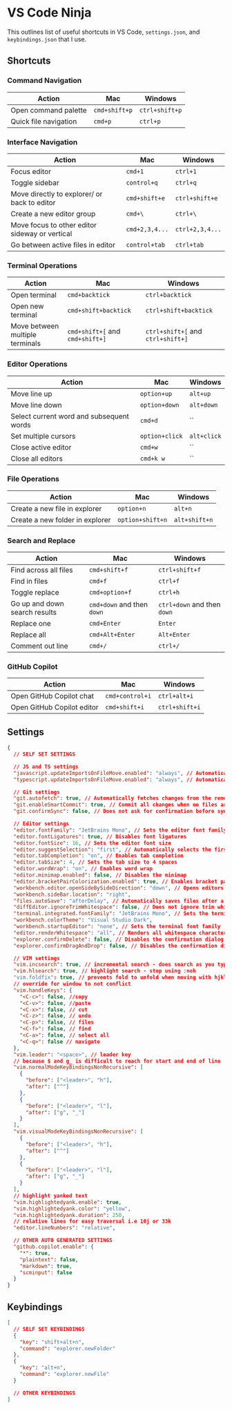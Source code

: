 # VS Code Ninja

This outlines list of useful shortcuts in VS Code, `settings.json`, and `keybindings.json` that I use.

## Shortcuts

### Command Navigation

| Action                | Mac           | Windows        |
| --------------------- | ------------- | -------------- |
| Open command palette  | `cmd+shift+p` | `ctrl+shift+p` |
| Quick file navigation | `cmd+p`       | `ctrl+p`       |

### Interface Navigation

| Action                                         | Mac            | Windows         |
| ---------------------------------------------- | -------------- | --------------- |
| Focus editor                                   | `cmd+1`        | `ctrl+1`        |
| Toggle sidebar                                 | `control+q`    | `ctrl+q`        |
| Move directly to explorer/ or back to editor   | `cmd+shift+e`  | `ctrl+shift+e`  |
| Create a new editor group                      | `cmd+\`        | `ctrl+\`        |
| Move focus to other editor sideway or vertical | `cmd+2,3,4...` | `ctrl+2,3,4...` |
| Go between active files in editor              | `control+tab`  | `ctrl+tab`      |

### Terminal Operations

| Action                          | Mac                             | Windows                           |
| ------------------------------- | ------------------------------- | --------------------------------- |
| Open terminal                   | `cmd+backtick`                  | `ctrl+backtick`                   |
| Open new terminal               | `cmd+shift+backtick`            | `ctrl+shift+backtick`             |
| Move between multiple terminals | `cmd+shift+[` and `cmd+shift+]` | `ctrl+shift+[` and `ctrl+shift+]` |

### Editor Operations

| Action                                   | Mac            | Windows     |
| ---------------------------------------- | -------------- | ----------- |
| Move line up                             | `option+up`    | `alt+up`    |
| Move line down                           | `option+down`  | `alt+down`  |
| Select current word and subsequent words | `cmd+d`        | ``          |
| Set multiple cursors                     | `option+click` | `alt+click` |
| Close active editor                      | `cmd+w`        | ``          |
| Close all editors                        | `cmd+k w`      | ``          |

### File Operations

| Action                          | Mac              | Windows       |
| ------------------------------- | ---------------- | ------------- |
| Create a new file in explorer   | `option+n`       | `alt+n`       |
| Create a new folder in explorer | `option+shift+n` | `alt+shift+n` |

### Search and Replace

| Action                        | Mac                        | Windows                     |
| ----------------------------- | -------------------------- | --------------------------- |
| Find across all files         | `cmd+shift+f`              | `ctrl+shift+f`              |
| Find in files                 | `cmd+f`                    | `ctrl+f`                    |
| Toggle replace                | `cmd+option+f`             | `ctrl+h`                    |
| Go up and down search results | `cmd+down` and then `down` | `ctrl+down` and then `down` |
| Replace one                   | `cmd+Enter`                | `Enter`                     |
| Replace all                   | `cmd+Alt+Enter`            | `Alt+Enter`                 |
| Comment out line              | `cmd+/`                    | `ctrl+/`                    |

### GitHub Copilot

| Action                     | Mac             | Windows        |
| -------------------------- | --------------- | -------------- |
| Open GitHub Copilot chat   | `cmd+control+i` | `ctrl+alt+i`   |
| Open GitHub Copilot editor | `cmd+shift+i`   | `ctrl+shift+i` |

## Settings

```json
{
  // SELF SET SETTINGS

  // JS and TS settings
  "javascript.updateImportsOnFileMove.enabled": "always", // Automatically updates imports when JavaScript files are moved
  "typescript.updateImportsOnFileMove.enabled": "always", // Automatically updates imports when TypeScript files are moved

  // Git settings
  "git.autofetch": true, // Automatically fetches changes from the remote repository
  "git.enableSmartCommit": true, // Commit all changes when no files are added/staged for commit
  "git.confirmSync": false, // Does not ask for confirmation before syncing changes

  // Editor settings
  "editor.fontFamily": "JetBrains Mono", // Sets the editor font family
  "editor.fontLigatures": true, // Disables font ligatures
  "editor.fontSize": 16, // Sets the editor font size
  "editor.suggestSelection": "first", // Automatically selects the first suggestion when pressing Tab
  "editor.tabCompletion": "on", // Enables tab completion
  "editor.tabSize": 4, // Sets the tab size to 4 spaces
  "editor.wordWrap": "on", // Enables word wrap
  "editor.minimap.enabled": false, // Disables the minimap
  "editor.bracketPairColorization.enabled": true, // Enables bracket pair colorization
  "workbench.editor.openSideBySideDirection": "down", // Opens editors side by side in a downward direction
  "workbench.sideBar.location": "right",
  "files.autoSave": "afterDelay", // Automatically saves files after a delay
  "diffEditor.ignoreTrimWhitespace": false, // Does not ignore trim whitespace in the diff editor
  "terminal.integrated.fontFamily": "JetBrains Mono", // Sets the terminal font family
  "workbench.colorTheme": "Visual Studio Dark",
  "workbench.startupEditor": "none", // Sets the terminal font family
  "editor.renderWhitespace": "all", // Renders all whitespace characters in the editor with dots and dashes
  "explorer.confirmDelete": false, // Disables the confirmation dialog when deleting files
  "explorer.confirmDragAndDrop": false, // Disables the confirmation dialog when deleting files

  // VIM settings
  "vim.incsearch": true, // incremental search - does search as you type
  "vim.hlsearch": true, // highlight search - stop using :noh
  "vim.foldfix": true, // prevents fold to unfold when moving with hjkl
  // override for window to not conflict
  "vim.handleKeys": {
    "<C-c>": false, //copy
    "<C-v>": false, //paste
    "<C-x>": false, // cut
    "<C-z>": false, // undo
    "<C-p>": false, // files
    "<C-f>": false, // find
    "<C-a>": false, // select all
    "<C-q>": false // navigate
  },
  "vim.leader": "<space>", // leader key
  // because $ and g_ is difficult to reach for start and end of line
  "vim.normalModeKeyBindingsNonRecursive": [
    {
      "before": ["<leader>", "h"],
      "after": ["^"]
    },
    {
      "before": ["<leader>", "l"],
      "after": ["g", "_"]
    }
  ],
  "vim.visualModeKeyBindingsNonRecursive": [
    {
      "before": ["<leader>", "h"],
      "after": ["^"]
    },
    {
      "before": ["<leader>", "l"],
      "after": ["g", "_"]
    }
  ],
  // highlight yanked text
  "vim.highlightedyank.enable": true,
  "vim.highlightedyank.color": "yellow",
  "vim.highlightedyank.duration": 250,
  // relative lines for easy traversal i.e 10j or 33k
  "editor.lineNumbers": "relative",

  // OTHER AUTO GENERATED SETTINGS
  "github.copilot.enable": {
    "*": true,
    "plaintext": false,
    "markdown": true,
    "scminput": false
  }
}
```

## Keybindings

```json
[
  // SELF SET KEYBINDINGS
  {
    "key": "shift+alt+n",
    "command": "explorer.newFolder"
  },
  {
    "key": "alt+n",
    "command": "explorer.newFile"
  }

  // OTHER KEYBINDINGS
]
```
